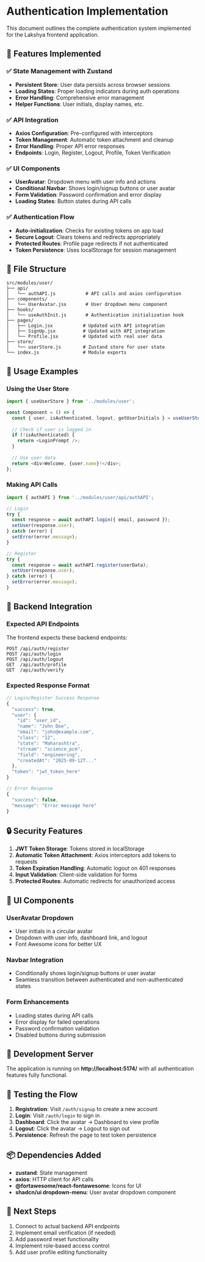 # Authentication Implementation

This document outlines the complete authentication system implemented for the Lakshya frontend application.

## 🚀 Features Implemented

### ✅ **State Management with Zustand**
- **Persistent Store**: User data persists across browser sessions
- **Loading States**: Proper loading indicators during auth operations
- **Error Handling**: Comprehensive error management
- **Helper Functions**: User initials, display names, etc.

### ✅ **API Integration**
- **Axios Configuration**: Pre-configured with interceptors
- **Token Management**: Automatic token attachment and cleanup
- **Error Handling**: Proper API error responses
- **Endpoints**: Login, Register, Logout, Profile, Token Verification

### ✅ **UI Components**
- **UserAvatar**: Dropdown menu with user info and actions
- **Conditional Navbar**: Shows login/signup buttons or user avatar
- **Form Validation**: Password confirmation and error display
- **Loading States**: Button states during API calls

### ✅ **Authentication Flow**
- **Auto-initialization**: Checks for existing tokens on app load
- **Secure Logout**: Clears tokens and redirects appropriately
- **Protected Routes**: Profile page redirects if not authenticated
- **Token Persistence**: Uses localStorage for session management

## 📁 File Structure

```
src/modules/user/
├── api/
│   └── authAPI.js           # API calls and axios configuration
├── components/
│   └── UserAvatar.jsx       # User dropdown menu component
├── hooks/
│   └── useAuthInit.js       # Authentication initialization hook
├── pages/
│   ├── Login.jsx           # Updated with API integration
│   ├── SignUp.jsx          # Updated with API integration
│   └── Profile.jsx         # Updated with real user data
├── store/
│   └── userStore.js        # Zustand store for user state
└── index.js                # Module exports
```

## 🔧 Usage Examples

### **Using the User Store**
```javascript
import { useUserStore } from '../modules/user';

const Component = () => {
  const { user, isAuthenticated, logout, getUserInitials } = useUserStore();
  
  // Check if user is logged in
  if (!isAuthenticated) {
    return <LoginPrompt />;
  }
  
  // Use user data
  return <div>Welcome, {user.name}!</div>;
};
```

### **Making API Calls**
```javascript
import { authAPI } from '../modules/user/api/authAPI';

// Login
try {
  const response = await authAPI.login({ email, password });
  setUser(response.user);
} catch (error) {
  setError(error.message);
}

// Register
try {
  const response = await authAPI.register(userData);
  setUser(response.user);
} catch (error) {
  setError(error.message);
}
```

## 🎯 Backend Integration

### **Expected API Endpoints**
The frontend expects these backend endpoints:

```
POST /api/auth/register
POST /api/auth/login
POST /api/auth/logout
GET  /api/auth/profile
GET  /api/auth/verify
```

### **Expected Response Format**
```javascript
// Login/Register Success Response
{
  "success": true,
  "user": {
    "id": "user_id",
    "name": "John Doe",
    "email": "john@example.com",
    "class": "12",
    "state": "Maharashtra",
    "stream": "science_pcm",
    "field": "engineering",
    "createdAt": "2025-09-12T..."
  },
  "token": "jwt_token_here"
}

// Error Response
{
  "success": false,
  "message": "Error message here"
}
```

## 🔒 Security Features

1. **JWT Token Storage**: Tokens stored in localStorage
2. **Automatic Token Attachment**: Axios interceptors add tokens to requests
3. **Token Expiration Handling**: Automatic logout on 401 responses
4. **Input Validation**: Client-side validation for forms
5. **Protected Routes**: Automatic redirects for unauthorized access

## 🎨 UI Components

### **UserAvatar Dropdown**
- User initials in a circular avatar
- Dropdown with user info, dashboard link, and logout
- Font Awesome icons for better UX

### **Navbar Integration**
- Conditionally shows login/signup buttons or user avatar
- Seamless transition between authenticated and non-authenticated states

### **Form Enhancements**
- Loading states during API calls
- Error display for failed operations
- Password confirmation validation
- Disabled buttons during submission

## 🚀 Development Server

The application is running on **http://localhost:5174/** with all authentication features fully functional.

## 🔄 Testing the Flow

1. **Registration**: Visit `/auth/signup` to create a new account
2. **Login**: Visit `/auth/login` to sign in
3. **Dashboard**: Click the avatar → Dashboard to view profile
4. **Logout**: Click the avatar → Logout to sign out
5. **Persistence**: Refresh the page to test token persistence

## 📦 Dependencies Added

- **zustand**: State management
- **axios**: HTTP client for API calls
- **@fortawesome/react-fontawesome**: Icons for UI
- **shadcn/ui dropdown-menu**: User avatar dropdown component

## 🎯 Next Steps

1. Connect to actual backend API endpoints
2. Implement email verification (if needed)
3. Add password reset functionality
4. Implement role-based access control
5. Add user profile editing functionality
